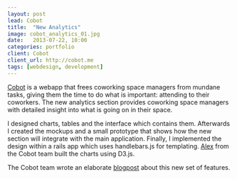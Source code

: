 ```yaml
---
layout: post
lead: Cobot
title:  "New Analytics"
image: cobot_analytics_01.jpg
date:   2013-07-22, 10:00
categories: portfolio
client: Cobot
client_url: http://cobot.me
tags: [webdesign, development]
---
```


[Cobot](http://cobot.me) is a webapp that frees coworking space managers from
mundane tasks, giving them the time to do what is important: attending to their
coworkers. The new analytics section provides coworking space managers with
detailed insight into what is going on in their space.

I designed charts, tables and the interface which contains them. Afterwards I
created the mockups and a small prototype that shows how the new section will
integrate with the main application. Finally, I implemented the design within a
rails app which uses handlebars.js for templating.
[Alex](https://twitter.com/langalex) from the Cobot team built the charts
using D3.js.

The Cobot team wrote an elaborate
[blogpost](http://blog.cobot.me/post/55591004529/whats-the-trend-friend) about
this new set of features.
